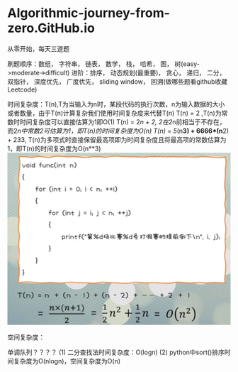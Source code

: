 # Algorithmic-journey-from-zero.GitHub.io

从零开始，每天三道题

刷题顺序：数组， 字符串， 链表， 数学， 栈， 哈希， 图， 树(easy->moderate->difficult)
    进阶：排序， 动态规划(最重要)， 贪心， 递归， 二分， 双指针， 深度优先， 广度优先， sliding window， 回溯(做哪些题看github收藏Leetcode)


时间复杂度：T(n),T为当输入为n时，某段代码的执行次数，n为输入数据的大小或者数量，由于T(n)计算复杂我们使用时间复杂度来代替T(n)
            T(n) = 2 ,T(n)为常数时时间复杂度可以直接估算为1即O(1)
            T(n) = 2*n + 2, 2在2*n前相当于不存在，而2*n中常数2可估算为1，即T(n)的时间复杂度为O(n)
            T(n) = 5*(n**3) + 6666*(n**2) + 233, T(n)为多项式时直接保留最高项即为时间复杂度且将最高项的常数估算为1，即T(n)的时间复杂度为O(n**3)
            ![image](https://github.com/AnkiDord/Algorithmic-journey-from-zero.GitHub.io/blob/main/%E5%A5%87%E6%80%AA%E7%9A%84%E6%97%B6%E9%97%B4%E5%A4%8D%E6%9D%82%E5%BA%A61.png)
            
空间复杂度：


单调队列？？？？
(1) 二分查找法时间复杂度：O(logn)
(2) python中sort()排序时间复杂度为O(nlogn)，空间复杂度为O(n)
